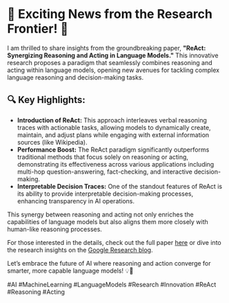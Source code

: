 # 🚀 Exciting News from the Research Frontier! 🚀

I am thrilled to share insights from the groundbreaking paper, **"ReAct: Synergizing Reasoning and Acting in Language Models."** This innovative research proposes a paradigm that seamlessly combines reasoning and acting within language models, opening new avenues for tackling complex language reasoning and decision-making tasks.

## 🔍 Key Highlights:
- **Introduction of ReAct:** This approach interleaves verbal reasoning traces with actionable tasks, allowing models to dynamically create, maintain, and adjust plans while engaging with external information sources (like Wikipedia).
- **Performance Boost:** The ReAct paradigm significantly outperforms traditional methods that focus solely on reasoning or acting, demonstrating its effectiveness across various applications including multi-hop question-answering, fact-checking, and interactive decision-making.
- **Interpretable Decision Traces:** One of the standout features of ReAct is its ability to provide interpretable decision-making processes, enhancing transparency in AI operations.

This synergy between reasoning and acting not only enriches the capabilities of language models but also aligns them more closely with human-like reasoning processes.

For those interested in the details, check out the full paper [here](https://arxiv.org/abs/2210.03629) or dive into the research insights on the [Google Research blog](https://research.google/blog/react-synergizing-reasoning-and-acting-in-language-models/).

Let’s embrace the future of AI where reasoning and action converge for smarter, more capable language models! 💡💬

#AI #MachineLearning #LanguageModels #Research #Innovation #ReAct #Reasoning #Acting